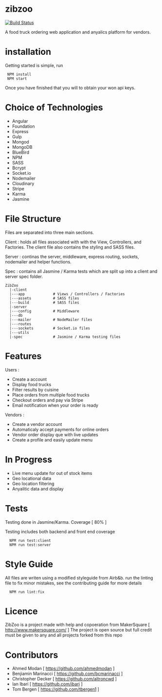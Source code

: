 # zibzoo

[![Build Status](https://travis-ci.org/unforgitables/zibzoo.svg?branch=master)](https://travis-ci.org/unforgitables/zibzoo)

A food truck ordering web application and anyalics platform for vendors.

# installation
Getting started is simple, run
```
 NPM install
 NPM start
```
Once you have finished that you will to obtain your won api keys.

# Choice of Technologies
- Angular
- Foundation
- Express
- Gulp
- Mongod
- MongoDB
- BlueBird
- NPM
- SASS
- Bcrypt
- Socket.io
- Nodemailer
- Cloudinary
- Stripe
- Karma
- Jasmine

# File Structure
Files are separated into three main sections.

Client : holds all files associated with with the View, Controllers, and Factories.  The client file also contains the styling and SASS files.

Server : continas the server, middleware, express routing, sockets, nodemailer and helper functions.

Spec : contains all Jasmine / Karma tests which are split up into a client and server spec folder.
```
ZibZoo
  |-client
  |---app             # Views / Controllers / Factories
  |---assets          # SASS files
  |---build           # SASS files
  |-server
  |---config          # Middleware
  |---db
  |---mailer          # NodeMailer files
  |---routes
  |---sockets         # Socket.io files
  |---utils
  |-spec              # Jasmine / Karma testing files

```
# Features
Users :
- Create a account
- Display food trucks
- Filter results by cuisine
- Place orders from multiple food trucks
- Checkout orders and pay via Stripe
- Email notification when your order is ready

Vendors :
- Create a vendor account
- Automaticaly accept payments for online orders
- Vendor order display que with live updates
- Create a profile and easily update menu

# In Progress
- Live menu update for out of stock items
- Geo locational data
- Geo location filtering
- Anyalitic data and display

# Tests
Testing done in Jasmine/Karma.  Coverage [ 80% ]

Testing includes both backend and front end coverage
```
  NPM run test:client
  NPM run test:server
```

# Style Guide
All files are writen using a modified styleguide from Airb&b.
run the linting file to fix minor mistakes, see the contributing guide for more details
```
  NPM run lint:fix
```

# Licence
  ZibZoo is a project made with help and copoeration from MakerSquare [ http://www.makersquare.com/ ]
  The project is open source but full credit must be given to any and all projects forked from this repo

# Contributors
- Ahmed Modan [ https://github.com/ahmedmodan ]
- Benjiamin Marinacci [ https://github.com/bcmarinacci ]
- Christopher Decker [ https://github.com/altroncwd ]
- Ian Ibari [ https://github.com/ibari ]
- Tom Bergen [ https://github.com/tbergen1 ]


